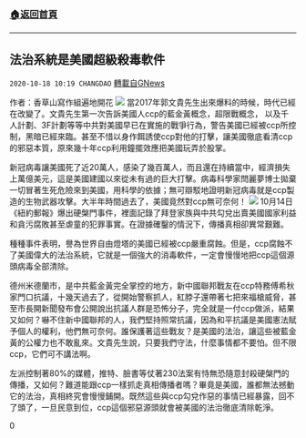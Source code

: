 ###  [:house:返回首頁](https://github.com/ourhimalayas/txt)
---

## 法治系統是美國超級殺毒軟件
`2020-10-18 10:19 CHANGDAO` [轉載自GNews](https://gnews.org/zh-hant/432148/)

作者：香草山寫作組遍地開花
![]()![](https://s3.amazonaws.com/gnews-media-offload/wp-content/uploads/2020/10/18101032/3-22.jpg)
當2017年郭文貴先生出來爆料的時候，時代已經在改變了。文貴先生第一次告訴美國人ccp的藍金黃概念，超限戰概念， 以及千人計劃、3F計劃等等中共對美國早已在實施的戰爭行為，警告美國已經被ccp所控制，黑暗已經來臨。甚至不惜以身作餌誘使ccp對他的打擊，讓美國徹底看清ccp的邪惡本質，原來幾十年ccp利用鐘擺效應把美國玩弄於股掌。

新冠病毒讓美國死了近20萬人，感染了幾百萬人，而且還在持續當中，經濟損失上萬億美元，這是美國建國以來從未有過的巨大打擊。病毒科學家閆麗夢博士拋棄一切冒著生死危險來到美國，用科學的依據；無可辯駁地證明新冠病毒就是ccp製造的生物武器攻擊。大半年時間過去了，美國竟然對ccp無可奈何！
![]()![](https://s3.amazonaws.com/gnews-media-offload/wp-content/uploads/2020/10/18100956/2-71.png)
10月14日《紐約郵報》爆出硬槃門事件，裡面記錄了拜登家族與中共勾兌出賣美國國家利益和貪污腐敗甚至虐童的犯罪事實。在證據確鑿的情況下，傳播真相卻異常艱難。

種種事件表明，譽為世界自由燈塔的美國已經被ccp嚴重腐蝕。但是，ccp腐蝕不了美國偉大的法治系統，它就是一個強大的消毒軟件，一定會慢慢地把ccp這個源頭病毒全部清除。

德州米德蘭市，是中共藍金黃完全掌控的地方，新中國聯邦戰友在ccp特務傅希秋家門口抗議，十幾天過去了，從開始警察抓人，紅脖子還帶著七把來福槍威脅，甚至市長開新聞發布會公開說出抗議人群是恐怖分子，完全就是一付ccp做派，結果又如何？嚇不住新中國聯邦的人，我們堅持照常抗議，因為和平抗議是美國憲法賦予個人的權利，他們無可奈何。誰保護著這些戰友？是美國的法治，讓這些被藍金黃的公權力也不敢亂來。文貴先生說，只要我們守法，什麼事情都不要怕。但不限ccp，它們可不講法啊。

左派控制著80%的媒體，推特、臉書等仗著230法案有恃無恐隨意封殺硬槃門的傳播，又如何？難道能跟ccp一樣抓走真相傳播者嗎？畢竟是美國，誰都無法撼動它的法治，真相終究會慢慢鋪開。既然這些與ccp勾兌作惡的事情已經暴露，回不了頭了，一旦民意到位，ccp這個邪惡源頭就會被美國的法治徹底清除乾淨。

0
